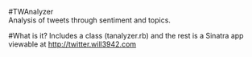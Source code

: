 #TWAnalyzer  
Analysis of tweets through sentiment and topics.

#What is it?
Includes a class (tanalyzer.rb) and the rest is a Sinatra app viewable at <a href="http://twitter.will3942.com">http://twitter.will3942.com</a>
